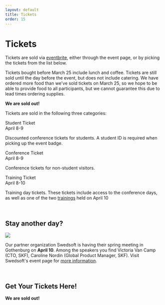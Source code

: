 ```yaml
---
layout: default
title: Tickets
order: 15
---
```


<h1>Tickets</h1>

Tickets are sold via <a href="https://foss-north-2019.eventbrite.com">eventbrite</a>, either through the event page, or by picking the tickets from the list below.

Tickets bought before March 25 include lunch and coffee. Tickets are still sold until the day before the event, but does not include catering. We have ordered more food than we've sold tickets on March 25, so we hope to be able to provide food to all participants, but we cannot guarantee this due to lead times ordering supplies.

<b>We are sold out!</b>

Tickets are sold in the following three categories:

<div class="row">
    <div class="col-md-4">
        <div class="toptitle">Student Ticket</div>
        <div class="topsub">April 8-9</div>
        <p>Discounted conference tickets for students. A student ID is required when picking up the event badge.</p>
    </div>
    <div class="col-md-4">
        <div class="toptitle">Conference Ticket</div>
        <div class="topsub">April 8-9</div>
        <p>Conference tickets for non-student visitors.</p>
    </div>
    <div class="col-md-4">
        <div class="toptitle">Training Ticket</div>
        <div class="topsub">April 8-10</div>
        <p>Training day tickets. These tickets include access to the conference days, as well as one of the two <a href="training-day.html">trainings</a> held on April 10</p>
    </div>
</div>

<div class="bodybreak">&nbsp;</div>

<h2>Stay another day?</h2>

<img src="images/sponsor-swedsoft.png" />

Our partner organization Swedsoft is having their spring meeting in Gothenburg on <b>April 10</b>. Among the speakers you find Victoria Van Camp (CTO, SKF), Caroline Nordin (Global Product Manager, SKF). Visit Swedsoft's event page for <a href="https://www.swedsoft.se/event/varmote19-best-of-swedsoft-friends/">more information</a>.

<div class="bodybreak">&nbsp;</div>

<h2>Get Your Tickets Here!</h2>

<b>We are sold out!</b>
